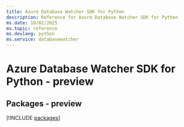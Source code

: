 ```yaml
---
title: Azure Database Watcher SDK for Python
description: Reference for Azure Database Watcher SDK for Python
ms.date: 10/02/2025
ms.topic: reference
ms.devlang: python
ms.service: databasewatcher
---
```

# Azure Database Watcher SDK for Python - preview
## Packages - preview
[!INCLUDE [packages](database-watcher-index.md)]